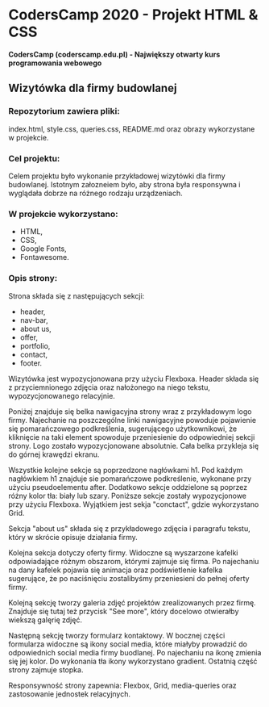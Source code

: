 # CodersCamp 2020 - Projekt HTML & CSS
**CodersCamp (coderscamp.edu.pl) - Największy otwarty kurs programowania webowego** 

## Wizytówka dla firmy budowlanej

### Repozytorium zawiera pliki: 
index.html, style.css, queries.css, README.md oraz obrazy wykorzystane w projekcie. 

### Cel projektu:
Celem projektu było wykonanie przykładowej wizytówki dla firmy budowlanej. Istotnym załozneiem było, aby strona była responsywna i wyglądała dobrze na różnego rodzaju urządzeniach. 

### W projekcie wykorzystano:
* HTML,
* CSS,
* Google Fonts,
* Fontawesome. 

### Opis strony:
Strona składa się z następujących sekcji: 
* header, 
* nav-bar, 
* about us, 
* offer, 
* portfolio, 
* contact, 
* footer. 

Wizytówka jest wypozycjonowana przy użyciu Flexboxa. 
Header składa się z przyciemnionego zdjęcia oraz nałożonego na niego tekstu, wypozycjonowanego relacyjnie. 

Poniżej znajduje się belka nawigacyjna strony wraz z przykładowym logo firmy. Najechanie na poszczególne linki nawigacyjne powoduje pojawienie się pomarańczowego podkreślenia, sugerującego użytkownikowi, że kliknięcie na taki element spowoduje przeniesienie do odpowiedniej sekcji strony. Logo zostało wypozycjonowane absolutnie. Cała belka przykleja się do górnej krawędzi ekranu. 

Wszystkie kolejne sekcje są poprzedzone nagłówkami h1. Pod każdym nagłówkiem h1 znajduje sie pomarańczowe podkreślenie, wykonane przy użyciu pseudoelementu after. Dodatkowo sekcje oddzielone są poprzez różny kolor tła: biały lub szary. Poniższe sekcje zostały wypozycjonowe przy użyciu Flexboxa. Wyjątkiem jest sekja "conctact", gdzie wykorzystano Grid. 

Sekcja "about us" składa się z przykładowego zdjęcia i paragrafu tekstu, który w skrócie opisuje działania firmy. 

Kolejna sekcja dotyczy oferty firmy. Widoczne są wyszarzone kafelki odpowiadające różnym obszarom, którymi zajmuje się firma. Po najechaniu na dany kafelek pojawia się animacja oraz podświetlenie kafelka sugerujące, że po naciśnięciu zostalibyśmy przeniesieni do pełnej oferty firmy. 

Kolejną sekcję tworzy galeria zdjęć projektów zrealizowanych przez firmę. Znajduje się tutaj też przycisk "See more", który docelowo otwierałby wiekszą galęrię zdjęć.  

Następną sekcję tworzy formularz kontaktowy. W bocznej części formularza widoczne są ikony social media, które miałyby prowadzić do odpowiednich social media firmy buodlanej. Po najechaniu na ikonę zmienia się jej kolor. Do wykonania tła ikony wykorzystano gradient. Ostatnią część strony zajmuje stopka. 

Responsywność strony zapewnia: Flexbox, Grid, media-queries oraz zastosowanie jednostek relacyjnych.  


